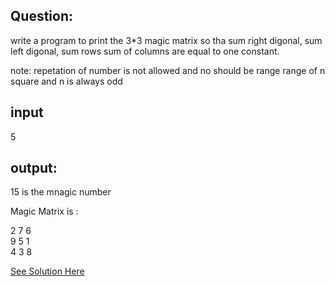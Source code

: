 Question:
---------------

write a program to print the 3*3 magic matrix so tha sum right digonal, sum left digonal, sum rows sum of columns are equal to one constant.

note: repetation of number is not allowed and no should be range range of n square and n is always odd

input
--------
5

output:
----------

15  is the mnagic number  

Magic Matrix is :  

2 7 6  
9 5 1  
4 3 8  


[See Solution Here](https://github.com/Avi-1996/100-Days-Code-Challenge/blob/master/100DayCode/Day79/Ques1.py)
